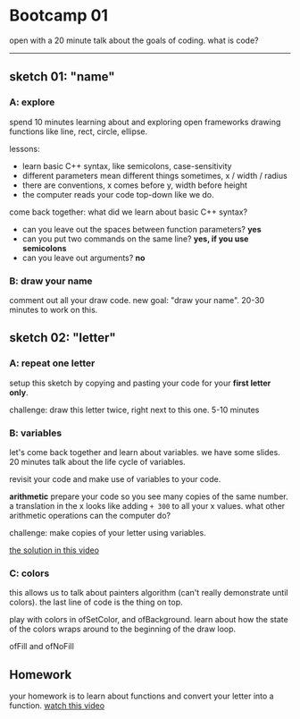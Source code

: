 # Bootcamp 01 

open with a 20 minute talk about the goals of coding. what is code?

---

## sketch 01: "name"

### A: explore

spend 10 minutes learning about and exploring open frameworks drawing functions like line, rect, circle, ellipse.

lessons:

- learn basic C++ syntax, like semicolons, case-sensitivity
- different parameters mean different things sometimes, x / width / radius
- there are conventions, x comes before y, width before height
- the computer reads your code top-down like we do.

come back together: what did we learn about basic C++ syntax?

- can you leave out the spaces between function parameters? **yes**
- can you put two commands on the same line? **yes, if you use semicolons**
- can you leave out arguments? **no**

### B: draw your name

comment out all your draw code. new goal: "draw your name". 20-30 minutes to work on this.

## sketch 02: "letter"

### A: repeat one letter

setup this sketch by copying and pasting your code for your **first letter only**.

challenge: draw this letter twice, right next to this one. 5-10 minutes

### B: variables

let's come back together and learn about variables. we have some slides. 20 minutes talk about the life cycle of variables.

revisit your code and make use of variables to your code.

**arithmetic** prepare your code so you see many copies of the same number. a translation in the x looks like adding `+ 300` to all your x values. what other arithmetic operations can the computer do?

challenge: make copies of your letter using variables. 

[the solution in this video](https://www.youtube.com/watch?v=OXtYboVDcs8)

### C: colors

this allows us to talk about painters algorithm (can't really demonstrate until colors). the last line of code is the thing on top.

play with colors in ofSetColor, and ofBackground. learn about how the state of the colors wraps around to the beginning of the draw loop.

ofFill and ofNoFill

## Homework

your homework is to learn about functions and convert your letter into a function. [watch this video](https://www.youtube.com/watch?v=bNc5wHwXPVM)

